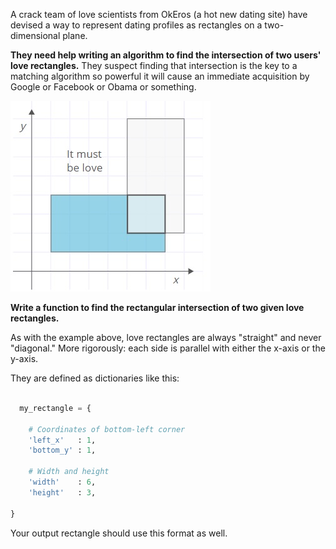 A crack team of love scientists from OkEros (a hot new dating site) have devised a way to represent dating profiles as rectangles on a two-dimensional plane.

**They need help writing an algorithm to find the intersection of two users' love rectangles.**
They suspect finding that intersection is the key to a matching algorithm so powerful it will cause an immediate acquisition by Google or Facebook or Obama or something.

![alt text](https://github.com/juliehub/python-practice/blob/master/rectangular-love.jpg?raw=true)

**Write a function to find the rectangular intersection of two given love rectangles.**

As with the example above, love rectangles are always "straight" and never "diagonal." More rigorously: each side is parallel with either the x-axis or the y-axis.

They are defined as dictionaries like this:
```python

  my_rectangle = {

    # Coordinates of bottom-left corner
    'left_x'   : 1,
    'bottom_y' : 1,

    # Width and height
    'width'    : 6,
    'height'   : 3,

}
```

Your output rectangle should use this format as well.
